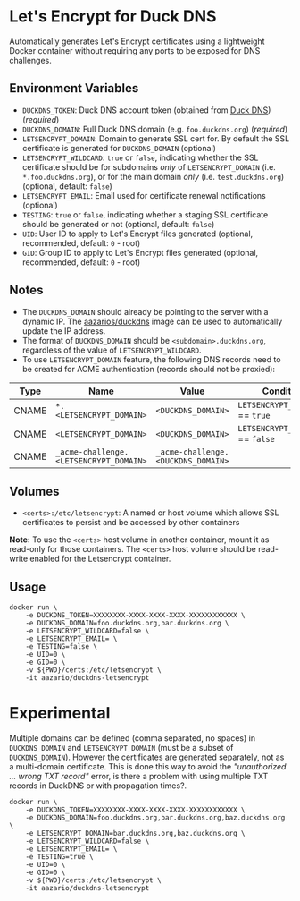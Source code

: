 # Let's Encrypt for Duck DNS

Automatically generates Let's Encrypt certificates using a lightweight Docker container without requiring any ports to be exposed for DNS challenges.

## Environment Variables

* `DUCKDNS_TOKEN`: Duck DNS account token (obtained from [Duck DNS](https://www.duckdns.org)) (*required*)
* `DUCKDNS_DOMAIN`: Full Duck DNS domain (e.g. `foo.duckdns.org`) (*required*)
* `LETSENCRYPT_DOMAIN`: Domain to generate SSL cert for. By default the SSL certificate is generated for `DUCKDNS_DOMAIN` (optional)
* `LETSENCRYPT_WILDCARD`: `true` or `false`, indicating whether the SSL certificate should be for subdomains *only* of `LETSENCRYPT_DOMAIN` (i.e. `*.foo.duckdns.org`), or for the main domain *only* (i.e. `test.duckdns.org`) (optional, default: `false`)
* `LETSENCRYPT_EMAIL`: Email used for certificate renewal notifications (optional)
* `TESTING`: `true` or `false`, indicating whether a staging SSL certificate should be generated or not (optional, default: `false`)
* `UID`: User ID to apply to Let's Encrypt files generated (optional, recommended, default: `0` - root)
* `GID`: Group ID to apply to Let's Encrypt files generated (optional, recommended, default: `0` - root)

## Notes

* The `DUCKDNS_DOMAIN` should already be pointing to the server with a dynamic IP. The [aazarios/duckdns](https://gitlab.com/aazario/docker-duckdns) image can be used to automatically update the IP address.
* The format of `DUCKDNS_DOMAIN` should be `<subdomain>.duckdns.org`, regardless of the value of `LETSENCRYPT_WILDCARD`.
* To use `LETSENCRYPT_DOMAIN` feature, the following DNS records need to be created for ACME authentication (records should not be proxied):

| Type  | Name                                   | Value                              | Condition                         |
|-------|----------------------------------------|------------------------------------|-----------------------------------|
| CNAME | `*.<LETSENCRYPT_DOMAIN>`               | `<DUCKDNS_DOMAIN>`                 | `LETSENCRYPT_WILDCARD` == `true`  |
| CNAME | `<LETSENCRYPT_DOMAIN>`                 | `<DUCKDNS_DOMAIN>`                 | `LETSENCRYPT_WILDCARD` == `false` |
| CNAME | `_acme-challenge.<LETSENCRYPT_DOMAIN>` | `_acme-challenge.<DUCKDNS_DOMAIN>` |                                   |

## Volumes

* `<certs>:/etc/letsencrypt`: A named or host volume which allows SSL certificates to persist and be accessed by other containers

**Note:** To use the `<certs>` host volume in another container, mount it as read-only for those containers. The `<certs>` host volume should be read-write enabled for the Letsencrypt container.

## Usage

```
docker run \
    -e DUCKDNS_TOKEN=XXXXXXXX-XXXX-XXXX-XXXX-XXXXXXXXXXXX \
    -e DUCKDNS_DOMAIN=foo.duckdns.org,bar.duckdns.org \
    -e LETSENCRYPT_WILDCARD=false \
    -e LETSENCRYPT_EMAIL= \
    -e TESTING=false \
    -e UID=0 \
    -e GID=0 \
    -v ${PWD}/certs:/etc/letsencrypt \
    -it aazario/duckdns-letsencrypt
```

# Experimental

Multiple domains can be defined (comma separated, no spaces) in `DUCKDNS_DOMAIN` and `LETSENCRYPT_DOMAIN` (must be a subset of `DUCKDNS_DOMAIN`). However the certificates are generated separately, not as a multi-domain certificate. This is done this way to avoid the *"unauthorized ... wrong TXT record"* error, is there a problem with using multiple TXT records in DuckDNS or with propagation times?.

```
docker run \
    -e DUCKDNS_TOKEN=XXXXXXXX-XXXX-XXXX-XXXX-XXXXXXXXXXXX \
    -e DUCKDNS_DOMAIN=foo.duckdns.org,bar.duckdns.org,baz.duckdns.org \
    -e LETSENCRYPT_DOMAIN=bar.duckdns.org,baz.duckdns.org \
    -e LETSENCRYPT_WILDCARD=false \
    -e LETSENCRYPT_EMAIL= \
    -e TESTING=true \
    -e UID=0 \
    -e GID=0 \
    -v ${PWD}/certs:/etc/letsencrypt \
    -it aazario/duckdns-letsencrypt
```
